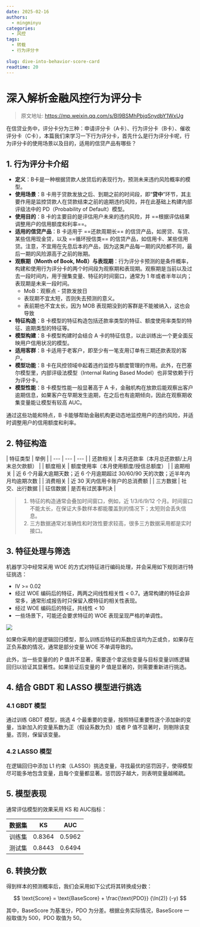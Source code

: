 ```yaml
---
date: 2025-02-16
authors:
  - mingminyu
categories:
  - 风控
tags:
  - 转载
  - 行为评分卡
  
slug: dive-into-behavior-score-card
readtime: 20
---
```


# 深入解析金融风控行为评分卡

> 原文地址: https://mp.weixin.qq.com/s/BI9BSMhPbjqSnydbY1WxUg

在信贷业务中，评分卡分为三种：申请评分卡（A卡）、行为评分卡（B卡）、催收评分卡（C卡），本篇我们来学习一下行为评分卡，首先什么是行为评分卡呢，行为评分卡的使用场景以及目的，适用的信贷产品有哪些？

<!-- more -->

## 1. 行为评分卡介绍

- **定义**：B卡是一种根据贷款人放贷后的表现行为，预测未来违约风险概率的模型。
- **使用场景**：B 卡用于贷款发放之后、到期之前的时间段，即“**贷中**”环节，其主要作用是监控贷款人在贷款结束之前的逾期违约风险，并在此基础上构建内部评级法中的 PD（Probability of Default）模型。
- **使用目的**：B 卡的主要目的是评估用户未来的违约风险，并 ==根据评估结果调整用户的信用额度和利率==。
- **适用的信贷产品**：B 卡适用于 ==还款周期长== 的信贷产品，如房贷、车贷、某些信用现金贷，以及 ==循环授信类== 的信贷产品，如信用卡、某些信用贷。注意，不宜用在先息后本的产品，因为这类产品每一期的风险都不同，最后一期的风险源高于之前的账期。
- **观察期（Month of Book, MoB）与表现期**：行为评分卡预测的是条件概率，构建和使用行为评分卡的两个时间段为观察期和表现期。观察期是当前以及过去一段时间内，用于搜集变量、特征的时间窗口，通常为 1 年或者半年以内；表现期是未来一段时间。
  - MoB：观察点 - 贷款发放日
  - 表现期不宜太短，否则失去预测的意义。
  - 表前期也不宜太长，因为 MOB 表现期没到的客群是不能被纳入，这也会导致
- **特征构造**：B 卡模型的特征构造包括还款率类型的特征、额度使用率类型的特征、逾期类型的特征等。
- **模型构建**：B 卡模型构建时会结合 A 卡的特征信息，以此训练出一个更全面反映用户信用状况的模型。
- **适用客群**：B 卡适用于老客户，即至少有一笔支用订单有三期还款表现的客户。
- **模型功能**：B 卡在风控领域中起着违约监控与额度管理的作用。此外，在巴塞尔模型里，内部评级法模型（Internal Rating Based Model）也非常依赖于行为评分卡。
- **模型性能**：B 卡模型性能一般显著高于 A 卡，金融机构在放款后能观察出客户逾期信息，如果客户在早期发生逾期，在之后也有逾期倾向，因此在观察期收集变量能让模型有较高 AUC。

通过这些功能和特点，B 卡能够帮助金融机构更动态地监控用户的违约风险，并适时调整用户的信用额度和利率。

## 2. 特征构造

| 特征类型 | 举例 |
| --- | --- | --- |
| 还款相关 | 本月还款率（本月总还款额/上月末总欠款额） |
| 额度相关 | 额度使用率（本月使用额度/授信总额度） |
| 逾期相关 | 近 6 个月最大逾期天数；近 6 个月逾期超过 30/60/90 天的次数；近半年内月均逾期次数 |
| 消费相关 | 近 30 天内信用卡账户的总消费额 |
| 三方数据 | 社交、出行数据 |
| 征信数据 | 是否有过民事判决 |

> 1. 特征的构造通常会叠加时间窗口，例如，近 1/3/6/9/12 个月。时间窗口不能太长，在保证大多数样本都能覆盖到的情况下；太短则会丢失信息。
> 2. 三方数据通常对准确性和时效性要求较高，很多三方数据采用都是实时接口。

## 3. 特征处理与筛选

机器学习中经常采用 WOE 的方式对特征进行编码处理，并会采用如下规则进行特征挑选：

- IV >= 0.02
- 经过 WOE 编码后的特征，两两之间线性相关性 < 0.7。通常构建的特征会非常多，通常形成报告时只保留入模特征的相关性表现。
- 经过 WOE 编码后的特征，共线性 < 10
- 一些场景下，可能还会要求特征的 WOE 表现呈现严格的单调性。

![](https://mingminyu.github.io/webassets/images/20250217-01.png)

如果你采用的是逻辑回归模型，那么训练后特征的系数应该均为正或负，如果存在正负系数的情况，通常是部分变量 WOE 不单调导致的。

此外，当一些变量的的 P 值并不显著，需要逐个拿这些变量与目标变量训练逻辑回归以验证其显著性。如果验证后变量的 P 值是显著的，则需要重新进行挑选。

## 4. 结合 GBDT 和 LASSO 模型进行挑选

### 4.1 GBDT 模型

通过训练 GBDT 模型，挑选 4 个最重要的变量，按照特征重要性逐个添加新的变量，当新加入的变量系数为正（假设系数为负）或者 P 值不显著时，则剔除该变量。否则，保留该变量。

### 4.2 LASSO 模型

在逻辑回归中添加 L1 约束（LASSO）挑选变量，寻找最优的惩罚因子，使得模型尽可能多地包含变量，且每个变量都显著。惩罚因子越大，则表明变量越稀疏。

## 5. 模型表现

通常评估模型的效果采用 KS 和 AUC指标：

| 数据集 | KS | AUC |
| --- | --- | --- |
| 训练集 | 0.8364 | 0.5962 |
| 测试集 | 0.8443 | 0.6494 |

## 6. 转换分数

得到样本的预测概率后，我们会采用如下公式将其转换成分数：

$$ \text{Score} = \text{BaseScore} +  \frac{\text{PDO}} {\ln(2)} (-y) $$

其中，BaseScore 为基准分，PDO 为分差。根据业务实际情况，BaseScore 一般取值为 500，PDO 取值为 50。
